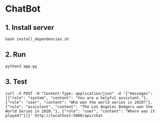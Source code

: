 # ChatBot

## 1. Install server
```
bash install_dependencies.sh
```
## 2. Run
```
python3 app.py
```

## 3. Test
```
curl -X POST -H "Content-Type: application/json" -d '{"messages": [{"role": "system", "content": "You are a helpful assistant."}, {"role": "user", "content": "Who won the world series in 2020?"}, {"role": "assistant", "content": "The Los Angeles Dodgers won the World Series in 2020."}, {"role": "user", "content": "Where was it played?"}]}' http://localhost:5000/api/chat
```
